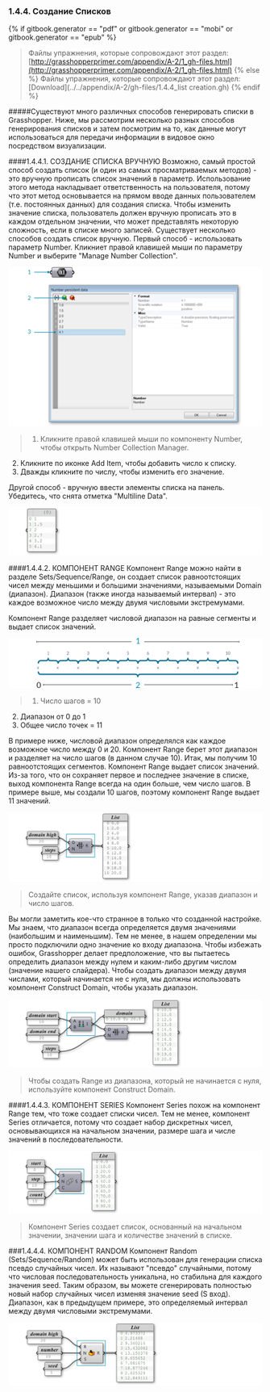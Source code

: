 ### 1.4.4. Создание Списков
{% if gitbook.generator == "pdf" or gitbook.generator == "mobi" or gitbook.generator == "epub" %}
>Файлы упражнения, которые сопровождают этот раздел: [http://grasshopperprimer.com/appendix/A-2/1_gh-files.html](http://grasshopperprimer.com/appendix/A-2/1_gh-files.html)
{% else %}
>Файлы упражнения, которые сопровождают этот раздел: [Download](../../appendix/A-2/gh-files/1.4.4_list creation.gh)
{% endif %}

#####Существуют много различных способов генерировать списки в Grasshopper. Ниже, мы рассмотрим несколько разных способов генерирования списков и затем посмотрим на то, как данные могут использоваться для передачи информации в видовое окно посредством визуализации.

####1.4.4.1. СОЗДАНИЕ СПИСКА ВРУЧНУЮ
Возможно, самый простой способ создать список (и один из самых просматриваемых методов) - это вручную прописать список значений в параметр. Использование этого метода накладывает ответственность на пользователя, потому что этот метод основывается на прямом вводе данных пользователем (т.е. постоянных данных) для создания списка. Чтобы изменить значение списка, пользователь должен вручную прописать это в каждом отдельном значении, что может представлять некоторую сложность, если в списке много записей. Существует несколько способов создать список вручную. Первый способ - использовать параметр Number. Кликниет правой клавишей мыши по параметру Number и выберите "Manage Number Collection".

![IMAGE](images/1-4-4/1-4-4_001-manual-list-creation.png)
>1. Кликните правой клавишей мыши по компоненту Number, чтобы открыть Number Collection Manager.
2. Кликните по иконке Add Item, чтобы добавить число к списку.
3. Дважды кликните по числу, чтобы изменить его значение.

Другой способ - вручную ввести элементы списка на панель. Убедитесь, что снята отметка "Multiline Data".

![IMAGE](images/1-4-4/1-4-4_002-panel.png)

####1.4.4.2. КОМПОНЕНТ RANGE
Компонент Range можно найти в разделе Sets/Sequence/Range, он создает список равноотстоящих чисел между меньшими и большими значениями, называемыми Domain (диапазон). Диапазон (также иногда называемый интервал) - это каждое возможное число между двумя числовыми экстремумами.

Компонент Range разделяет числовой диапазон на равные сегменты и выдает список значений.

![IMAGE](images/1-4-4/1-4-4_003-range.png)
>1. Число шагов = 10
2. Диапазон от 0 до 1
3. Общее число точек = 11

В примере ниже, числовой диапазон определялся как каждое возможное число между 0 и 20. Компонент Range берет этот диапазон и разделяет на число шагов (в данном случае 10). Итак, мы получим 10 равноотстоящих сегментов. Компонент Range выдает список значений. Из-за того, что он сохраняет первое и последнее значение в списке, выход компонента Range всегда на один больше, чем число шагов. В примере выше, мы создали 10 шагов, поэтому компонент Range выдает 11 значений.

![IMAGE](images/1-4-4/1-4-4_004-range_2.png)
>Создайте список, используя компонент Range, указав диапазон и число шагов.

Вы могли заметить кое-что странное в только что созданной настройке. Мы знаем, что диапазон всегда определяется двумя значениями (наибольшим и наименьшим). Тем не менее, в нашем определении мы просто подключили одно значение ко входу диапазона. Чтобы избежать ошибок, Grasshopper делает предположение, что вы пытаетесь определить диапазон между нулем и каким-либо другим числом (значение нашего слайдера). Чтобы создать диапазон между двумя числами, который начинается не
с нуля, мы должны использовать компонент Construct Domain, чтобы указать диапазон.

![IMAGE](images/1-4-4/1-4-4_005-construct-domain.png)
>Чтобы создать Range из диапазона, который не начинается с нуля, используйте компонент Construct Domain.

####1.4.4.3. КОМПОНЕНТ SERIES
Компонент Series похож на компонент Range тем, что тоже создает списки чисел. Тем не менее, компонент Series отличается, потому что создает набор дискретных чисел, основывающихся на начальном значении, размере шага и числе значений в последовательности.

![IMAGE](images/1-4-4/1-4-4_006-series.png)
>Компонент Series создает список, основанный на начальном значении, значении шага и количестве значений в списке.

###1.4.4.4. КОМПОНЕНТ RANDOM
Компонент Random (Sets/Sequence/Random) может быть использован для генерации списка псевдо случайных чисел.  Их называют "псевдо" случайными, потому что числовая последовательность уникальна, но стабильна для каждого значения seed. Таким образом, вы можете сгенерировать полностью новый набор случайных чисел изменяя значение seed (S вход). Диапазон, как в предыдущем примере, это определяемый интервал между двумя числовыми экстремумами.

![IMAGE](images/1-4-4/1-4-4_007-random.png)
